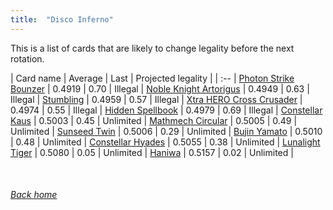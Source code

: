 ```yaml
---
title:  "Disco Inferno"
---
```


This is a list of cards that are likely to change legality before the next rotation.

| Card name | Average | Last | Projected legality |
| :-- |
[Photon Strike Bounzer](https://db.ygoprodeck.com/card/?search=Photon%20Strike%20Bounzer) | 0.4919 | 0.70 | Illegal |
[Noble Knight Artorigus](https://db.ygoprodeck.com/card/?search=Noble%20Knight%20Artorigus) | 0.4949 | 0.63 | Illegal |
[Stumbling](https://db.ygoprodeck.com/card/?search=Stumbling) | 0.4959 | 0.57 | Illegal |
[Xtra HERO Cross Crusader](https://db.ygoprodeck.com/card/?search=Xtra%20HERO%20Cross%20Crusader) | 0.4974 | 0.55 | Illegal |
[Hidden Spellbook](https://db.ygoprodeck.com/card/?search=Hidden%20Spellbook) | 0.4979 | 0.69 | Illegal |
[Constellar Kaus](https://db.ygoprodeck.com/card/?search=Constellar%20Kaus) | 0.5003 | 0.45 | Unlimited |
[Mathmech Circular](https://db.ygoprodeck.com/card/?search=Mathmech%20Circular) | 0.5005 | 0.49 | Unlimited |
[Sunseed Twin](https://db.ygoprodeck.com/card/?search=Sunseed%20Twin) | 0.5006 | 0.29 | Unlimited |
[Bujin Yamato](https://db.ygoprodeck.com/card/?search=Bujin%20Yamato) | 0.5010 | 0.48 | Unlimited |
[Constellar Hyades](https://db.ygoprodeck.com/card/?search=Constellar%20Hyades) | 0.5055 | 0.38 | Unlimited |
[Lunalight Tiger](https://db.ygoprodeck.com/card/?search=Lunalight%20Tiger) | 0.5080 | 0.05 | Unlimited |
[Haniwa](https://db.ygoprodeck.com/card/?search=Haniwa) | 0.5157 | 0.02 | Unlimited |

<br>

###### [Back home](index)